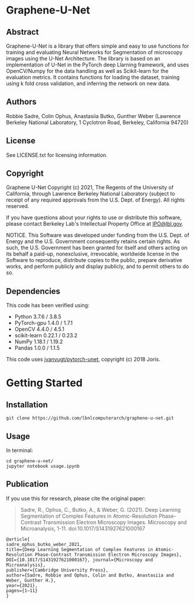 # Graphene-U-Net

## Abstract

Graphene-U-Net is a library that offers simple and easy to use functions for training and evaluating Neural Networks for Segmentation of microscopy images using the U-Net Architecture. The library is based on an implementation of U-Net in the PyTorch deep Llarning framework, and uses OpenCV/Numpy for the data handling as well as Scikit-learn for the evaluation metrics. It contains functions for loading the dataset, training using k fold cross validation, and inferring the network on new data.

## Authors

Robbie Sadre, Colin Ophus, Anastasiia Butko, Gunther Weber (Lawrence Berkeley National Laboratory, 1 Cyclotron Road, Berkeley, California 94720)

## License

See LICENSE.txt for licensing information.


## Copyright

Graphene U-Net Copyright (c) 2021, The Regents of the University of 
California, through Lawrence Berkeley National Laboratory (subject to 
receipt of any required approvals from the U.S. Dept. of Energy). 
All rights reserved.

If you have questions about your rights to use or distribute this software,
please contact Berkeley Lab's Intellectual Property Office at
IPO@lbl.gov.

NOTICE.  This Software was developed under funding from the U.S. Dept.
of Energy and the U.S. Government consequently retains certain rights.  As
such, the U.S. Government has been granted for itself and others acting on
its behalf a paid-up, nonexclusive, irrevocable, worldwide license in the
Software to reproduce, distribute copies to the public, prepare derivative 
works, and perform publicly and display publicly, and to permit others to do so.

## Dependencies

This code has been verified using:

  * Python 3.7.6 / 3.8.5 
  * PyTorch-gpu 1.4.0  / 1.7.1
  * OpenCV 4.4.0  / 4.5.1
  * scikit-learn 0.22.1  / 0.23.2
  * NumPy 1.18.1  / 1.19.2
  * Pandas 1.0.0  / 1.1.5

This code uses [jvanvugt/pytorch-unet](https://github.com/jvanvugt/pytorch-unet/), copyright (c) 2018 Joris. 

# Getting Started

## Installation

```
git clone https://github.com/lbnlcomputerarch/graphene-u-net.git
```

## Usage

In terminal:
```
cd graphene-u-net/ 
jupyter notebook usage.ipynb  
```
## Publication

If you use this for research, please cite the original paper:

> Sadre, R., Ophus, C., Butko, A., & Weber, G. (2021). Deep Learning Segmentation of Complex Features in Atomic-Resolution Phase-Contrast Transmission Electron Microscopy Images. Microscopy and Microanalysis, 1-11. doi:10.1017/S1431927621000167


```
@article{
sadre_ophus_butko_weber_2021, 
title={Deep Learning Segmentation of Complex Features in Atomic-Resolution Phase-Contrast Transmission Electron Microscopy Images}, 
DOI={10.1017/S1431927621000167}, journal={Microscopy and Microanalysis}, 
publisher={Cambridge University Press}, 
author={Sadre, Robbie and Ophus, Colin and Butko, Anastasiia and Weber, Gunther H.}, 
year={2021}, 
pages={1–11}
}

```
